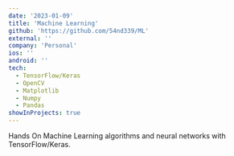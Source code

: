 ```yaml
---
date: '2023-01-09'
title: 'Machine Learning'
github: 'https://github.com/54nd339/ML'
external: ''
company: 'Personal'
ios: ''
android: ''
tech:
  - TensorFlow/Keras
  - OpenCV
  - Matplotlib
  - Numpy
  - Pandas
showInProjects: true
---
```


Hands On Machine Learning algorithms and neural networks with TensorFlow/Keras.